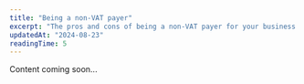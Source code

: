 ```yaml
---
title: "Being a non-VAT payer"
excerpt: "The pros and cons of being a non-VAT payer for your business."
updatedAt: "2024-08-23"
readingTime: 5
---
```


Content coming soon...
